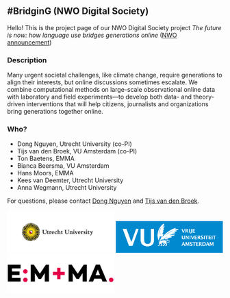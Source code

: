 ## #BridginG (NWO Digital Society)

Hello! This is the project page of our NWO Digital Society project _The future is now: how language use bridges generations online_ ([NWO announcement](https://www.nwo.nl/actueel/nieuws/2020/02/vijf-nieuwe-onderzoeken-naar-de-digitale-samenleving.html))

### Description

Many urgent societal challenges, like climate change, require generations to align their interests, but
online discussions sometimes escalate. We combine computational methods on large-scale observational
online data with laboratory and field experiments—to develop both data- and theory-driven interventions
that will help citizens, journalists and organizations bring generations together online.


### Who?

* Dong Nguyen, Utrecht University (co-PI)
* Tijs van den Broek, VU Amsterdam (co-PI)
* Ton Baetens, EMMA
* Bianca Beersma, VU Amsterdam
* Hans Moors, EMMA
* Kees van Deemter, Utrecht University
* Anna Wegmann, Utrecht University

For questions, please contact [Dong Nguyen](https://www.dongnguyen.nl/) and [Tijs van den Broek](https://research.vu.nl/en/persons/tijs-van-den-broek).

<a href="https://www.uu.nl/"><img src="img/UU_logo_EN_CMYK.png" width="250"></a>
<a href="https://www.vu.nl/"><img src="img/VUlogo_NL_Blauw_HR_RGB_tcm289-201375.png" width="250"></a>
<a href="https://www.emma.nl/"><img src="img/emma-logo.svg" width="250"></a>
